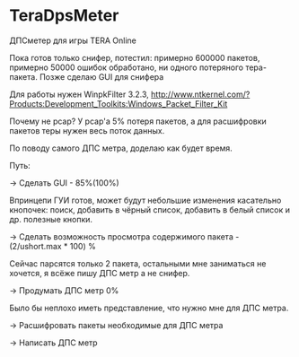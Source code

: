 # TeraDpsMeter
ДПСметер для игры TERA Online

Пока готов только снифер, потестил: примерно 600000 пакетов, примерно 50000 ошибок обработано, ни одного потеряного тера-пакета.
Позже сделаю GUI для снифера

Для работы нужен WinpkFilter 3.2.3, http://www.ntkernel.com/?Products:Development_Toolkits:Windows_Packet_Filter_Kit

Почему не pcap? У pcap'a 5% потеря пакетов, а для расшифровки пакетов теры нужен весь поток данных.

По поводу самого ДПС метра, доделаю как будет время.

Путь: 

-> Сделать GUI - 85%(100%)

Впринцепи ГУИ готов, может будут небольшие изменения касательно кнопочек: поиск, добавить в чёрный список, добавить в белый список и др. полезные кнопки.

-> Сделать возможность просмотра содержимого пакета - (2/ushort.max * 100) %

Сейчас парсятся только 2 пакета, остальными мне заниматься не хочется, я всёже пишу ДПС метр а не снифер.

-> Продумать ДПС метр 0%

Было бы неплохо иметь представление, что нужно мне для ДПС метра.

-> Расшифровать пакеты необходимые для ДПС метра

-> Написать ДПС метр

